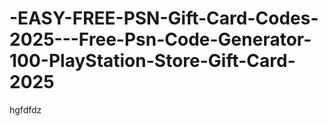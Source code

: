 # -EASY-FREE-PSN-Gift-Card-Codes-2025---Free-Psn-Code-Generator-100-PlayStation-Store-Gift-Card-2025
hgfdfdz
